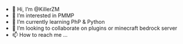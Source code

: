 - 👋 Hi, I’m @KillerZM
- 👀 I’m interested in PMMP
- 🌱 I’m currently learning PhP & Python
- 💞️ I’m looking to collaborate on plugins or minecraft bedrock server
- 📫 How to reach me ...

<!---
KillerZM/KillerZM is a ✨ special ✨ repository because its `README.md` (AMINO BOT)
--->
